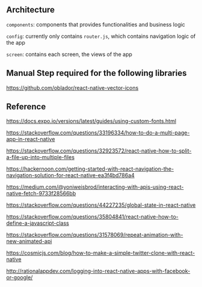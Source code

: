 ## Architecture
`components`: components that provides functionalities and business logic

`config`: currently only contains `router.js`, which contains navigation logic of the app

`screen`: contains each screen, the views of the app

## Manual Step required for the following libraries
https://github.com/oblador/react-native-vector-icons

## Reference
https://docs.expo.io/versions/latest/guides/using-custom-fonts.html

https://stackoverflow.com/questions/33196334/how-to-do-a-multi-page-app-in-react-native

https://stackoverflow.com/questions/32923572/react-native-how-to-split-a-file-up-into-multiple-files

https://hackernoon.com/getting-started-with-react-navigation-the-navigation-solution-for-react-native-ea3f4bd786a4

https://medium.com/@yoniweisbrod/interacting-with-apis-using-react-native-fetch-9733f28566bb

https://stackoverflow.com/questions/44227235/global-state-in-react-native

https://stackoverflow.com/questions/35804841/react-native-how-to-define-a-javascript-class

https://stackoverflow.com/questions/31578069/repeat-animation-with-new-animated-api

https://cosmicjs.com/blog/how-to-make-a-simple-twitter-clone-with-react-native

http://rationalappdev.com/logging-into-react-native-apps-with-facebook-or-google/
